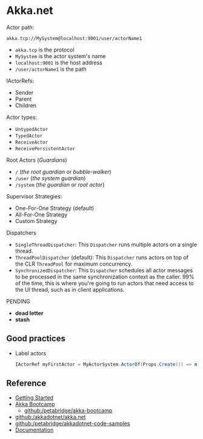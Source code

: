 # Akka.net

Actor path:

`akka.tcp://MySystem@localhost:9001/user/actorName1`

- `akka.tcp` is the protocol
- `MySystem` is the actor system's name
- `localhost:9001` is the host address
- `/user/actorName1` is the path

IActorRefs:

- Sender
- Parent
- Children

Actor types:

- `UntypedActor`
- `TypedActor`
- `ReceiveActor`
- `ReceivePersistentActor`

Root Actors (_Guardians_)

- `/` (_the root guardian_ or _bubble-walker_)
- `/user` (_the system guardian_)
- `/system` (_the guardian_ or _root actor_)

Supervisor Strategies:

- One-For-One Strategy (default)
- All-For-One Strategy
- Custom Strategy

Dispatchers

- `SingleThreadDispatcher`: This `Dispatcher` runs multiple actors on a single thread.
- `ThreadPoolDispatcher` (default): This `Dispatcher` runs actors on top of the CLR `ThreadPool` for maximum concurrency.
- `SynchronizedDispatcher`: This `Dispatcher` schedules all actor messages to be processed in the same synchronization context as the caller. 99% of the time, this is where you're going to run actors that need access to the UI thread, such as in client applications.

PENDING

- **dead letter**
- **stash**

## Good practices

- Label actors

    ```cs
    IActorRef myFirstActor = MyActorSystem.ActorOf(Props.Create(() => new MyActorClass()), "myFirstActor");
    ```

## Reference

- [Getting Started](https://petabridge.com/blog/start/)
- [Akka Bootcamp](https://petabridge.com/bootcamp/)
  - [github:/petabridge/akka-bootcamp](https://github.com/petabridge/akka-bootcamp)
- [github:/akkadotnet/akka.net](https://github.com/akkadotnet/akka.net)
- [github:/petabridge/akkadotnet-code-samples](https://github.com/petabridge/akkadotnet-code-samples)
- [Documentation](https://getakka.net/articles/intro/what-is-akka.html)